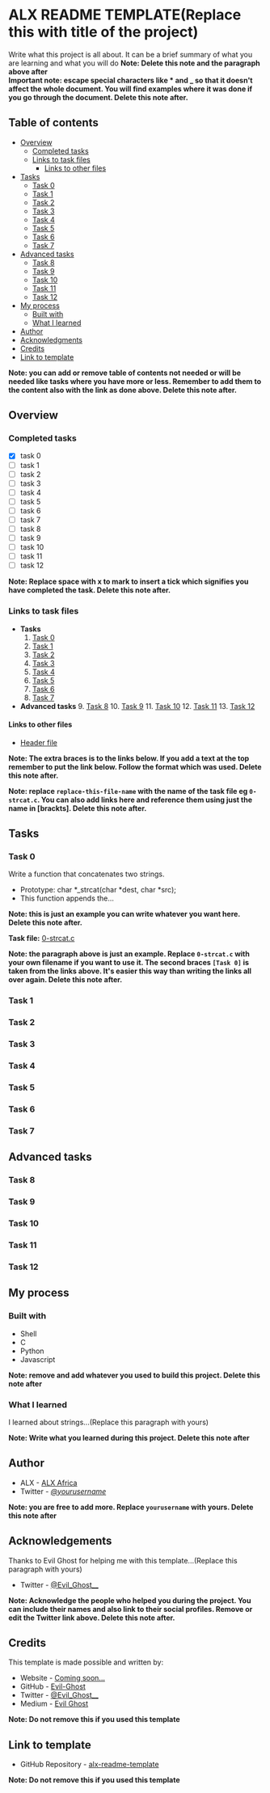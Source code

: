 # ALX README TEMPLATE(Replace this with title of the project)

Write what this project is all about. It can be a brief summary of what you are learning and what you will do
**Note: Delete this note and the paragraph above after**  
**Important note: escape special characters like * and _ so that it doesn't affect the whole document. You will find examples where it was done if you go through the document. Delete this note after.**

## Table of contents

- [Overview](#overview)
  - [Completed tasks](#completed-tasks)
  - [Links to task files](#links-to-task-files)
    - [Links to other files](#links-to-other-files)
- [Tasks](#tasks)
  - [Task 0](#task-0)
  - [Task 1](#task-1)
  - [Task 2](#task-2)
  - [Task 3](#task-3)
  - [Task 4](#task-4)
  - [Task 5](#task-5)
  - [Task 6](#task-6)
  - [Task 7](#task-7)
- [Advanced tasks](#advanced-tasks)
  - [Task 8](#task-8)
  - [Task 9](#task-9)
  - [Task 10](#task-10)
  - [Task 11](#task-11)
  - [Task 12](#task-12)
- [My process](#my-process)
  - [Built with](#built-with)
  - [What I learned](#what-i-learned)
- [Author](#author)
- [Acknowledgments](#acknowledgements)
- [Credits](#credits)
- [Link to template](#link-to-template)

**Note: you can add or remove table of contents not needed or will be needed like tasks where you have more or less. Remember to add them to the content also with the link as done above. Delete this note after.**

## Overview

### Completed tasks

- [x] task 0
- [ ] task 1
- [ ] task 2
- [ ] task 3
- [ ] task 4
- [ ] task 5
- [ ] task 6
- [ ] task 7
- [ ] task 8
- [ ] task 9
- [ ] task 10
- [ ] task 11
- [ ] task 12

**Note: Replace space with x to mark to insert a tick which signifies you have completed the task. Delete this note after.**

### Links to task files

- **Tasks**
  1. [Task 0][Task 0]
  2. [Task 1][Task 1]
  3. [Task 2][Task 2]
  4. [Task 3][Task 3]
  5. [Task 4][Task 4]
  6. [Task 5][Task 5]
  7. [Task 6][Task 6]
  8. [Task 7][Task 7]
- **Advanced tasks**
  9. [Task 8][Task 8]
  10. [Task 9][Task 9]
  11. [Task 10][Task 10]
  12. [Task 11][Task 11]
  13. [Task 12][Task 12]

#### Links to other files
  - [Header file][Header file]

**Note: The extra braces is to the links below. If you add a text at the top remember to put the link below. Follow the format which was used. Delete this note after.**

[Task 0]: ./replace-this-with-file-name
[Task 1]: ./replace-this-with-file-name
[Task 2]: ./replace-this-with-file-name
[Task 3]: ./replace-this-with-file-name
[Task 4]: ./replace-this-with-file-name
[Task 5]: ./replace-this-with-file-name
[Task 6]: ./replace-this-with-file-name
[Task 7]: ./replace-this-with-file-name
[Task 8]: ./replace-this-with-file-name
[Task 9]: ./replace-this-with-file-name
[Task 10]: ./replace-this-with-file-name
[Task 11]: ./replace-this-with-file-name
[Task 12]: ./replace-this-with-file-name
[Header file]: ./replace-this-with-file-name

**Note: replace `replace-this-file-name` with the name of the task file eg `0-strcat.c`. You can also add links here and reference them using just the name in [brackts]. Delete this note after.**

## Tasks

### Task 0

Write a function that concatenates two strings.  
- Prototype: char \*\_strcat(char \*dest, char \*src);
- This function appends the...

**Note: this is just an example you can write whatever you want here. Delete this note after.**

**Task file:** [0-strcat.c][Task 0]

**Note: the paragraph above is just an example. Replace `0-strcat.c` with your own filename if you want to use it. The second braces `[Task 0]` is taken from the links above. It's easier this way than writing the links all over again. Delete this note after.**

### Task 1


### Task 2


### Task 3


### Task 4


### Task 5


### Task 6


### Task 7


## Advanced tasks

### Task 8


### Task 9


### Task 10


### Task 11


### Task 12


## My process

### Built with

- Shell
- C
- Python
- Javascript

**Note: remove and add whatever you used to build this project. Delete this note after**

### What I learned

I learned about strings...(Replace this paragraph with yours)

**Note: Write what you learned during this project. Delete this note after**

## Author

- ALX - [ALX Africa](https://www.alxafrica.com)
- Twitter - [_@yourusername_](https://twitter.com/yourusername)

**Note: you are free to add more. Replace `yourusername` with yours. Delete this note after**

## Acknowledgements

Thanks to Evil Ghost for helping me with this template...(Replace this paragraph with yours)  
- Twitter - [@Evil\_Ghost\_\_](https://www.twitter.com/evil_ghost__)

**Note: Acknowledge the people who helped you during the project. You can include their names and also link to their social profiles. Remove or edit the Twitter link above. Delete this note after.**

## Credits

This template is made possible and written by:
- Website - [Coming soon...](#)
- GitHub - [Evil-Ghost](https://github.com/Evil-Ghost)
- Twitter - [@Evil\_Ghost\_\_](https://www.twitter.com/evil_ghost__)
- Medium - [Evil Ghost](https://medium.com/@evilghost)

**Note: Do not remove this if you used this template**

## Link to template

- GitHub Repository - [alx-readme-template](https://github.com/Evil-Ghost/alx-readme-template)

**Note: Do not remove this if you used this template**
